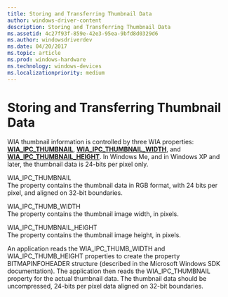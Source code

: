 ```yaml
---
title: Storing and Transferring Thumbnail Data
author: windows-driver-content
description: Storing and Transferring Thumbnail Data
ms.assetid: 4c27f93f-859e-42e3-95ea-9bfd8d0329d6
ms.author: windowsdriverdev
ms.date: 04/20/2017
ms.topic: article
ms.prod: windows-hardware
ms.technology: windows-devices
ms.localizationpriority: medium
---
```


# Storing and Transferring Thumbnail Data





WIA thumbnail information is controlled by three WIA properties: [**WIA\_IPC\_THUMBNAIL**](https://msdn.microsoft.com/library/windows/hardware/ff552550), [**WIA\_IPC\_THUMBNAIL\_WIDTH**](https://msdn.microsoft.com/library/windows/hardware/ff552558), and [**WIA\_IPC\_THUMBNAIL\_HEIGHT**](https://msdn.microsoft.com/library/windows/hardware/ff552552). In Windows Me, and in Windows XP and later, the thumbnail data is 24-bits per pixel only.

<a href="" id="wia-ipc-thumbnail"></a>WIA\_IPC\_THUMBNAIL  
The property contains the thumbnail data in RGB format, with 24 bits per pixel, and aligned on 32-bit boundaries.

<a href="" id="wia-ipc-thumb-width"></a>WIA\_IPC\_THUMB\_WIDTH  
The property contains the thumbnail image width, in pixels.

<a href="" id="wia-ipc-thumbnail-height"></a>WIA\_IPC\_THUMBNAIL\_HEIGHT  
The property contains the thumbnail image height, in pixels.

An application reads the WIA\_IPC\_THUMB\_WIDTH and WIA\_IPC\_THUMB\_HEIGHT properties to create the property BITMAPINFOHEADER structure (described in the Microsoft Windows SDK documentation). The application then reads the WIA\_IPC\_THUMBNAIL property for the actual thumbnail data. The thumbnail data should be uncompressed, 24-bits per pixel data aligned on 32-bit boundaries.

 

 




